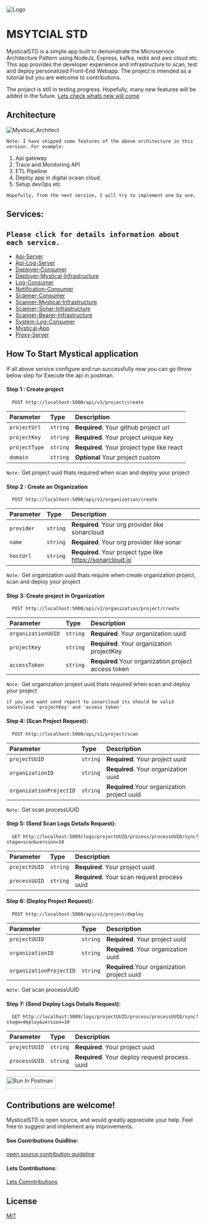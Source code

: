 ![Logo]()

# MSYTCIAL STD
MysticalSTD is a simple app built to demonstrate the Microservice Architecture Pattern using NodeJs, Express, kafka, redis and aws cloud etc. This app provides the developer experience and infrastructure to scan, test and deploy personalized Front-End Webapp. The project is intended as a tutorial but you are welcome to contributions.

The project is still in testing progress. Hopefully, many new features will be added in the future. [Lets check whats new will come](https://github.com/YeasinSE/Mystical-STD/issues)

## Architecture
![Mystical_Architect](https://github.com/YeasinSE/Mystical-STD/assets/67215692/00cb360d-9e5e-461b-96d5-c798f5e1fee1)

`Note: I have skipped some features of the above architecture in this version. For example:`

1. Api gateway
2. Trace and Monitoring API
3. ETL Pipeline
8. Deploy app in digital ocean cloud
5. Setup devOps etc

`Hopefully, from the next version, I will try to implement one by one.`

## Services:

`Please click for details information about each service.`
-------------------------------------------------------------------------------------
- [Api-Server](https://github.com/YeasinSE/Mystical-STD/edit/main/api-server/README.md)
- [Api-Log-Server](https://github.com/YeasinSE/Mystical-STD/blob/main/api-log-server/README.md)
- [Deployer-Consumer](https://github.com/YeasinSE/Mystical-STD/blob/main/deployer-consumer/README.md)
- [Deployer-Mystical-Infrastructure](https://github.com/YeasinSE/Mystical-STD/blob/main/deployer-mystical-infrastructure/README.md)
- [Log-Consumer](https://github.com/YeasinSE/Mystical-STD/blob/main/log-consumer/README.md)
- [Notification-Consumer](https://github.com/YeasinSE/Mystical-STD/blob/main/notification-consumer/README.md)
- [Scanner-Consumer](https://github.com/YeasinSE/Mystical-STD/blob/main/scanner-consumer/README.md)
- [Scanner-Mystical-Infrastructure](https://github.com/YeasinSE/Mystical-STD/blob/main/scanner-mystical-infrastructure-node/README.md)
- [Scanner-Sonar-Infrastructure](https://github.com/YeasinSE/Mystical-STD/blob/main/scanner-sonar-infrastructure-node/README.md)
- [Scanner-Bearer-Infrastructure](https://github.com/YeasinSE/Mystical-STD/blob/main/scanner-bearer-infrastructure-node/README.md)
- [System-Log-Consumer](https://github.com/YeasinSE/Mystical-STD/blob/main/system-log-consumer/README.md)
- [Mystical-App](https://github.com/YeasinSE/Mystical-STD/blob/main/mystical-app/README.md)
- [Proxy-Server](https://github.com/YeasinSE/Mystical-STD/blob/main/proxy-server/README.md)

## How To Start Mystical application
If all above service configure and run successfully now you can go throw below step for Execute the api in postman.

#### Step 1 : Create project 
 
```http
  POST http://localhost:5000/api/v1/project/create
```
| Parameter | Type     | Description                |
| :-------- | :------- | :------------------------- |
| `projectUrl` | `string` | **Required**. Your github project url |
| `projectKey` | `string` | **Required**. Your project unique key |
| `projectType` | `string` | **Required**. Your project type like react |
| `domain` | `string` | **Optional** Your project custom |

`Note:` Get project uuid thats required when scan and deploy your project

#### Step 2 : Create an Organization
```http
  POST http://localhost:5000/api/v1/organization/create
```
| Parameter | Type     | Description                |
| :-------- | :------- | :------------------------- |
| `provider` | `string` | **Required**. Your org provider like sonarcloud |
| `name` | `string` | **Required**. Your org provider like sonar |
| `hostUrl` | `string` | **Required**. Your project type like https://sonarcloud.io |

`Note:` Get organization uuid thats require when create organization project, scan and deploy your project

#### Step 3: Create project in Organization
```http
  POST http://localhost:5000/api/v1/organization/project/create
```
| Parameter | Type     | Description                |
| :-------- | :------- | :------------------------- |
| `organizationUUID` | `string` | **Required**. Your organization uuid |
| `projectKey` | `string` | **Required**. Your organization projectKey |
| `accessToken` | `string` | **Required**.Your organization project access token|

`Note:` Get organization project uuid thats required when scan and deploy your project`

`if you are want send report to sonarcloud its should be valid sonatcloud 'projectKey' and 'access token'`


#### Step 4: (Scan Project Request):
```http
  POST http://localhost:5000/api/v1/project/scan
```
| Parameter | Type     | Description                |
| :-------- | :------- | :------------------------- |
| `projectUUID` | `string` | **Required**. Your project uuid |
| `organizationID` | `string` | **Required**. Your organization uuid |
| `organizationProjectID` | `string` | **Required**.Your organization project uuid |

`Note:` Get scan processUUID

#### Step 5: (Send Scan Logs Details Request):
```http
  GET http://localhost:5009/logs/projectUUID/process/processUUID/sync?stage=scan&version=10
```
| Parameter | Type     | Description                |
| :-------- | :------- | :------------------------- |
| `projectUUID` | `string` | **Required**. Your project uuid |
| `processUUID` | `string` | **Required**. Your scan request process uuid |


#### Step 6: (Deploy Project Request):
```http
  POST http://localhost:5000/api/v1/project/deploy
```
| Parameter | Type     | Description                |
| :-------- | :------- | :------------------------- |
| `projectUUID` | `string` | **Required**. Your project uuid |
| `organizationID` | `string` | **Required**. Your organization uuid |
| `organizationProjectID` | `string` | **Required**.Your organization project uuid |

`Note:` Get scan processUUID

#### Step 7: (Send Deploy Logs Details Request):
```http
  GET http://localhost:5009/logs/projectUUID/process/processUUID/sync?stage=deploy&version=10
```
| Parameter | Type     | Description                |
| :-------- | :------- | :------------------------- |
| `projectUUID` | `string` | **Required**. Your project uuid |
| `processUUID` | `string` | **Required**. Your deploy request process uuid |

[<img src="https://run.pstmn.io/button.svg" alt="Run In Postman" style="width: 128px; height: 32px;">](https://red-star-627304.postman.co/collection/1407069-6b108f48-44cf-4218-8a2c-edc31cbeb0ad?source=rip_markdown)


## Contributions are welcome!
MysticalSTD is open source, and would greatly appreciate your help. Feel free to suggest and implement any improvements. 

#### See Contributions Guidline:
[open source contribution guideline](https://docs.github.com/en/get-started/exploring-projects-on-github/contributing-to-a-project)

#### Lets Contributions:
[Lets Comntributions](https://github.com/YeasinSE/Mystical-STD/issues)

## License

[MIT](https://choosealicense.com/licenses/mit/)
